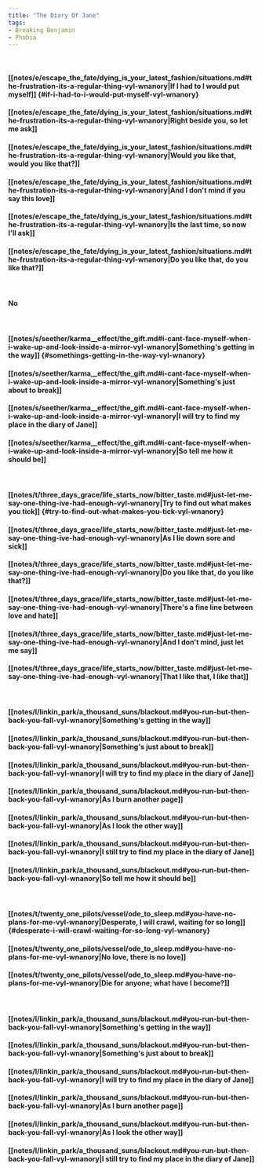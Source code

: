 ```yaml
---
title: "The Diary Of Jane"
tags:
- Breaking Benjamin
- Phobia
---
```

&nbsp;
#### [[notes/e/escape_the_fate/dying_is_your_latest_fashion/situations.md#the-frustration-its-a-regular-thing-vyl-wnanory|If I had to I would put myself]] {#if-i-had-to-i-would-put-myself-vyl-wnanory}
#### [[notes/e/escape_the_fate/dying_is_your_latest_fashion/situations.md#the-frustration-its-a-regular-thing-vyl-wnanory|Right beside you, so let me ask]]
#### [[notes/e/escape_the_fate/dying_is_your_latest_fashion/situations.md#the-frustration-its-a-regular-thing-vyl-wnanory|Would you like that, would you like that?]]
#### [[notes/e/escape_the_fate/dying_is_your_latest_fashion/situations.md#the-frustration-its-a-regular-thing-vyl-wnanory|And I don't mind if you say this love]]
#### [[notes/e/escape_the_fate/dying_is_your_latest_fashion/situations.md#the-frustration-its-a-regular-thing-vyl-wnanory|Is the last time, so now I'll ask]]
#### [[notes/e/escape_the_fate/dying_is_your_latest_fashion/situations.md#the-frustration-its-a-regular-thing-vyl-wnanory|Do you like that, do you like that?]]
&nbsp;
#### No
&nbsp;
#### [[notes/s/seether/karma__effect/the_gift.md#i-cant-face-myself-when-i-wake-up-and-look-inside-a-mirror-vyl-wnanory|Something's getting in the way]] {#somethings-getting-in-the-way-vyl-wnanory}
#### [[notes/s/seether/karma__effect/the_gift.md#i-cant-face-myself-when-i-wake-up-and-look-inside-a-mirror-vyl-wnanory|Something's just about to break]]
#### [[notes/s/seether/karma__effect/the_gift.md#i-cant-face-myself-when-i-wake-up-and-look-inside-a-mirror-vyl-wnanory|I will try to find my place in the diary of Jane]]
#### [[notes/s/seether/karma__effect/the_gift.md#i-cant-face-myself-when-i-wake-up-and-look-inside-a-mirror-vyl-wnanory|So tell me how it should be]]
&nbsp;
#### [[notes/t/three_days_grace/life_starts_now/bitter_taste.md#just-let-me-say-one-thing-ive-had-enough-vyl-wnanory|Try to find out what makes you tick]] {#try-to-find-out-what-makes-you-tick-vyl-wnanory}
#### [[notes/t/three_days_grace/life_starts_now/bitter_taste.md#just-let-me-say-one-thing-ive-had-enough-vyl-wnanory|As I lie down sore and sick]]
#### [[notes/t/three_days_grace/life_starts_now/bitter_taste.md#just-let-me-say-one-thing-ive-had-enough-vyl-wnanory|Do you like that, do you like that?]]
#### [[notes/t/three_days_grace/life_starts_now/bitter_taste.md#just-let-me-say-one-thing-ive-had-enough-vyl-wnanory|There's a fine line between love and hate]]
#### [[notes/t/three_days_grace/life_starts_now/bitter_taste.md#just-let-me-say-one-thing-ive-had-enough-vyl-wnanory|And I don't mind, just let me say]]
#### [[notes/t/three_days_grace/life_starts_now/bitter_taste.md#just-let-me-say-one-thing-ive-had-enough-vyl-wnanory|That I like that, I like that]]
&nbsp;
#### [[notes/l/linkin_park/a_thousand_suns/blackout.md#you-run-but-then-back-you-fall-vyl-wnanory|Something's getting in the way]]
#### [[notes/l/linkin_park/a_thousand_suns/blackout.md#you-run-but-then-back-you-fall-vyl-wnanory|Something's just about to break]]
#### [[notes/l/linkin_park/a_thousand_suns/blackout.md#you-run-but-then-back-you-fall-vyl-wnanory|I will try to find my place in the diary of Jane]]
#### [[notes/l/linkin_park/a_thousand_suns/blackout.md#you-run-but-then-back-you-fall-vyl-wnanory|As I burn another page]]
#### [[notes/l/linkin_park/a_thousand_suns/blackout.md#you-run-but-then-back-you-fall-vyl-wnanory|As I look the other way]]
#### [[notes/l/linkin_park/a_thousand_suns/blackout.md#you-run-but-then-back-you-fall-vyl-wnanory|I still try to find my place in the diary of Jane]]
#### [[notes/l/linkin_park/a_thousand_suns/blackout.md#you-run-but-then-back-you-fall-vyl-wnanory|So tell me how it should be]]
&nbsp;
#### [[notes/t/twenty_one_pilots/vessel/ode_to_sleep.md#you-have-no-plans-for-me-vyl-wnanory|Desperate, I will crawl, waiting for so long]] {#desperate-i-will-crawl-waiting-for-so-long-vyl-wnanory}
#### [[notes/t/twenty_one_pilots/vessel/ode_to_sleep.md#you-have-no-plans-for-me-vyl-wnanory|No love, there is no love]]
#### [[notes/t/twenty_one_pilots/vessel/ode_to_sleep.md#you-have-no-plans-for-me-vyl-wnanory|Die for anyone; what have I become?]]
&nbsp;
#### [[notes/l/linkin_park/a_thousand_suns/blackout.md#you-run-but-then-back-you-fall-vyl-wnanory|Something's getting in the way]]
#### [[notes/l/linkin_park/a_thousand_suns/blackout.md#you-run-but-then-back-you-fall-vyl-wnanory|Something's just about to break]]
#### [[notes/l/linkin_park/a_thousand_suns/blackout.md#you-run-but-then-back-you-fall-vyl-wnanory|I will try to find my place in the diary of Jane]]
#### [[notes/l/linkin_park/a_thousand_suns/blackout.md#you-run-but-then-back-you-fall-vyl-wnanory|As I burn another page]]
#### [[notes/l/linkin_park/a_thousand_suns/blackout.md#you-run-but-then-back-you-fall-vyl-wnanory|As I look the other way]]
#### [[notes/l/linkin_park/a_thousand_suns/blackout.md#you-run-but-then-back-you-fall-vyl-wnanory|I still try to find my place in the diary of Jane]]
